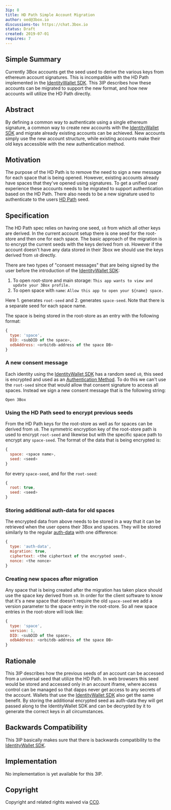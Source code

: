 ```yaml
---
3ip: 8
title: HD Path Simple Account Migration
author: oed@3box.io
discussions-to: https://chat.3box.io
status: Draft
created: 2019-07-01
requires: 7
---
```


## Simple Summary
Currently 3Box accounts get the seed used to derive the various keys from ethereum account signatures. This is incompatible with the HD Path implemented in the [IdentityWallet SDK](./3ip-7.md). This 3IP describes how these accounts can be migrated to support the new format, and how new accounts will utilize the HD Path directly.

## Abstract
By defining a common way to authenticate using a single ethereum signature, a common way to create new accounts with the [IdentityWallet SDK](./3ip-7.md) and migrate already existing accounts can be achieved. New accounts simply use the new account structure, while existing accounts make their old keys accessible with the new authentication method.

## Motivation
The purpose of the HD Path is to remove the need to sign a new message for each space that is being opened. However, existing accounts already have spaces that they've opened using signatures. To get a unified user experience these accounts needs to be migrated to support authentication based on the HD Path. There also needs to be a new signature used to authenticate to the users [HD Path](./3ip-3.md) seed.

## Specification
The HD Path spec relies on having one seed, `s0` from which all other keys are derived. In the current account setup there is one seed for the root-store and then one for each space. The basic approach of the migration is to encrypt the current seeds with the keys derived from `s0`. However if the account doesn't have any data stored in their 3box we should use the keys derived from `s0` directly.

There are two types of "consent messages" that are being signed by the user before the introduction of the [IdentityWallet SDK](./3ip-7.md):
1. To open root-store and main storage: `This app wants to view and update your 3Box profile.`
2. To open space with `name`: `Allow this app to open your ${name} space.`

Here 1. generates `root-seed` and 2. generates `space-seed`. Note that there is a separate seed for each space name.

The space is being stored in the root-store as an entry with the following format:
```js
{
  type: 'space',
  DID: <subDID of the space>,
  odbAddress: <orbitdb-address of the space DB>
}
```

### A new consent message
Each identity using the [IdentityWallet SDK](./3ip-7.md) has a random seed `s0`, this seed is encrypted and used as an [Authentication Method](./3ip-6.md). To do this we can't use the `root-seed` since that would allow that consent signature to access all spaces. Instead we sign a new consent message that is the following string:

```
Open 3Box
```

### Using the HD Path seed to encrypt previous seeds
From the HD Path keys for the root-store as well as for spaces can be derived from `s0`. The symmetric encryption key of the root-store path is used to encrypt `root-seed` and likewise but with the specific space path to encrypt any `space-seed`. The format of the data that is being encrypted is:
```js
{
  space: <space name>,
  seed: <seed>
}
```
for every `space-seed`, and for the `root-seed`:
```js
{
  root: true,
  seed: <seed>
}
```

### Storing additional auth-data for old spaces
The encrypted data from above needs to be stored in a way that it can be retrieved when the user opens their 3Box and spaces. They will be stored similarly to the regular [auth-data](./3ip-6.md) with one difference:
```js
{
  type: 'auth-data',
  migration: true,
  ciphertext: <the ciphertext of the encrypted seed>,
  nonce: <the nonce>
}
```

### Creating new spaces after migration
Any space that is being created after the migration has taken place should use the space key derived from `s0`. In order for the client software to know that it's a new space that doesn't require the old `space-seed` we add a version parameter to the space entry in the root-store. So all new space entries in the root-store will look like:
```js
{
  type: 'space',
  version: 1,
  DID: <subDID of the space>,
  odbAddress: <orbitdb-address of the space DB>
}
```

## Rationale
This 3IP describes how the previous seeds of an account can be accessed from a universal seed that utilize the HD Path. In web browsers this seed would be stored and accessed only in an account iframe, where access control can be managed so that dapps never get access to any secrets of the account. Wallets that use the [IdentityWallet SDK](./3ip-7.md) also get the same benefit. By storing the additional encrypted seed as auth-data they will get passed along to the IdentityWallet SDK and can be decrypted by it to generate the correct keys in all circumstances.

## Backwards Compatibility
This 3IP basically makes sure that there is backwards compatibility to the [IdentityWallet SDK](./3ip-7.md).

## Implementation
No implementation is yet available for this 3IP.

## Copyright
Copyright and related rights waived via [CC0](https://creativecommons.org/publicdomain/zero/1.0/).
